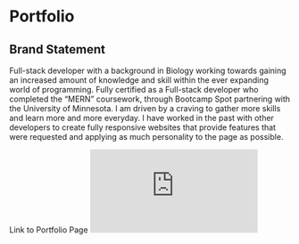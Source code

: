 # Portfolio


## Brand Statement

Full-stack developer with a background in Biology working towards gaining an increased amount of knowledge and skill within the ever expanding world of programming. Fully certified as a Full-stack developer who completed the “MERN” coursework, through Bootcamp Spot partnering with the University of Minnesota. I am driven by a craving to gather more skills and learn more and more everyday. I have worked in the past with other developers to create fully responsive websites that provide features that were requested and applying as much personality to the page as possible.

Link to Portfolio Page ![Link](https://IssaIssa-Issa.github.io/Portfolio/index.html)


